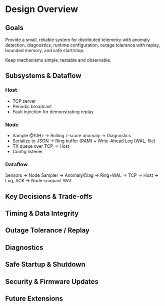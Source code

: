 # Design Overview

## Goals
Provide a small, reliable system for distributed telemetry with anomaly detection, diagnostics, runtime configuration, outage tolerance with replay, bounded memory, and safe start/stop. 

Keep mechanisms simple, testable and observable.

## Subsystems & Dataflow
### Host
- TCP server
- Periodic broadcast
- Fault injection for demonstrating replay

### Node
- Sample @10Hz -> Rolling z-score anomaly -> Diagnostics
- Serialize to JSON -> Ring buffer (RAM) + Write-Ahead Log (WAL, file)
- TX queue over TCP -> Host
- Config listener 

### Dataflow
Sensors -> Node Sampler -> Anomaly/Diag -> Ring+WAL -> TCP -> Host -> Log, ACK -> Node compact WAL

## Key Decisions & Trade-offs

## Timing & Data Integrity

## Outage Tolerance / Replay

## Diagnostics

## Safe Startup & Shutdown

## Security & Firmware Updates

## Future Extensions